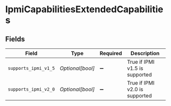 # IpmiCapabilitiesExtendedCapabilities


## Fields

| Field                          | Type                           | Required                       | Description                    |
| ------------------------------ | ------------------------------ | ------------------------------ | ------------------------------ |
| `supports_ipmi_v1_5`           | *Optional[bool]*               | :heavy_minus_sign:             | True if IPMI v1.5 is supported |
| `supports_ipmi_v2_0`           | *Optional[bool]*               | :heavy_minus_sign:             | True if IPMI v2.0 is supported |
